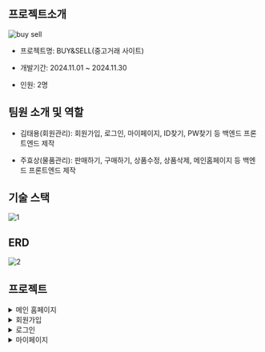 ## 프로젝트소개
![buy sell](https://github.com/user-attachments/assets/a6014a4e-2700-40f0-9cb0-20872a05a9dc)
- 프로젝트명: BUY&SELL(중고거래 사이트)
  
- 개발기간: 2024.11.01 ~ 2024.11.30

- 인원: 2명

## 팀원 소개 및 역할

- 김태용(회원관리): 회원가입, 로그인, 마이페이지, ID찾기, PW찾기 등 백엔드 프론트엔드 제작

- 주효상(물품관리): 판매하기, 구매하기, 상품수정, 상품삭제, 메인홈페이지 등 백엔드 프론트엔드 제작

## 기술 스택
![1](https://github.com/user-attachments/assets/eb3db343-e033-4b4b-9e67-ab9f2354ca24)

## ERD
![2](https://github.com/user-attachments/assets/efd00a27-232b-4374-befc-d05c5f4a1a38)


## 프로젝트

<details>
<summary>메인 홈페이지</summary>  
  
![main](https://github.com/user-attachments/assets/3d2c5875-60a6-4af0-a91d-b60f3403b9f8)

</details>
<details>
  <summary>회원가입</summary>
  
  ![join](https://github.com/user-attachments/assets/8e6a369f-d5d4-45ea-ac01-76387d75c6a0)
  
</details>
<details>
  <summary>로그인</summary>

![login](https://github.com/user-attachments/assets/2014235e-3cff-471c-a5f8-3093d8ba7788)
  
</details>

<details>
  <summary>마이페이지</summary>

![mypage](https://github.com/user-attachments/assets/45379017-36dc-445e-bf13-49665425c9f2)
  
</details>



